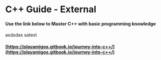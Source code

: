 # C++ Guide - External

#### Use the link below to Master C++ with basic programming knowledge

asdsdas
 satest

#### [https://playamigos.gitbook.io/journey-into-c++/](https://playamigos.gitbook.io/journey-into-c++/)



